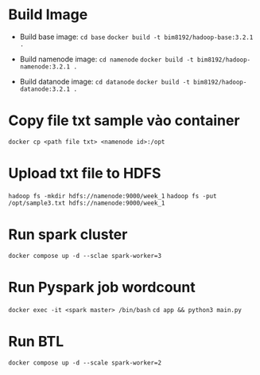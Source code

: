 # Build Image
- Build base image:
`cd base`
`docker build -t bim8192/hadoop-base:3.2.1 .`

- Build namenode image:
`cd namenode`
`docker build -t bim8192/hadoop-namenode:3.2.1 .`

- Build datanode image:
`cd datanode`
`docker build -t bim8192/hadoop-datanode:3.2.1 .`

# Copy file txt sample vào container
`docker cp <path file txt> <namenode id>:/opt`

# Upload txt file to HDFS
`hadoop fs -mkdir hdfs://namenode:9000/week_1`
`hadoop fs -put /opt/sample3.txt hdfs://namenode:9000/week_1`

# Run spark cluster
`docker compose up -d --sclae spark-worker=3`
# Run Pyspark job wordcount
`docker exec -it <spark master> /bin/bash`
`cd app && python3 main.py`

# Run BTL
`docker compose up -d --scale spark-worker=2`